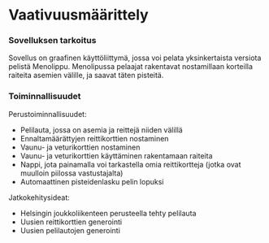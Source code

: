 # Vaativuusmäärittely

### Sovelluksen tarkoitus
Sovellus on graafinen käyttöliittymä, jossa voi pelata yksinkertaista versiota pelistä Menolippu.
Menolipussa pelaajat rakentavat nostamillaan korteilla raiteita asemien välille, ja saavat täten pisteitä.

### Toiminnallisuudet

Perustoiminnallisuudet:
- Pelilauta, jossa on asemia ja reittejä niiden välillä
- Ennaltamäärättyjen reittikorttien nostaminen
- Vaunu- ja veturikorttien nostaminen
- Vaunu- ja veturikorttien käyttäminen rakentamaan raiteita 
- Nappi, jota painamalla voi tarkastella omia reittikortteja (jotka ovat muulloin piilossa vastustajalta)
- Automaattinen pisteidenlasku pelin lopuksi

Jatkokehitysideat:
- Helsingin joukkoliikenteen perusteella tehty pelilauta
- Uusien reittikorttien generointi
- Uusien pelilautojen generointi

